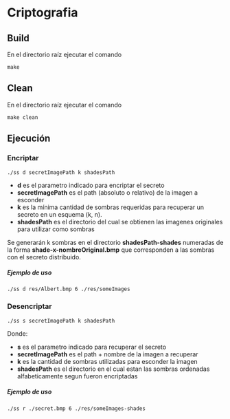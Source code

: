 # Criptografia

## Build

En el directorio raíz ejecutar el comando 

```
make
```

## Clean

En el directorio raíz ejecutar el comando 

```
make clean
```

## Ejecución

### Encriptar

```
./ss d secretImagePath k shadesPath
```


* **d** es el parametro indicado para encriptar el secreto
* **secretImagePath** es el path (absoluto o relativo) de la imagen a esconder
* **k** es la mínima cantidad de sombras requeridas para recuperar un secreto en un esquema (k, n).
* **shadesPath** es el directorio del cual se obtienen las imagenes originales para utilizar como sombras

Se generarán k sombras en el directorio **shadesPath-shades** numeradas de la forma **shade-x-nombreOriginal.bmp** que corresponden a las sombras con el secreto distribuido.

##### Ejemplo de uso

```
./ss d res/Albert.bmp 6 ./res/someImages
```

### Desencriptar

```
./ss s secretImagePath k shadesPath
```

Donde:
* **s** es el parametro indicado para recuperar el secreto
* **secretImagePath** es el path + nombre de la imagen a recuperar
* **k** es la cantidad de sombras utilizadas para esconder la imagen
* **shadesPath** es el directorio en el cual estan las sombras ordenadas alfabeticamente segun fueron encriptadas

##### Ejemplo de uso
```
./ss r ./secret.bmp 6 ./res/someImages-shades
```
